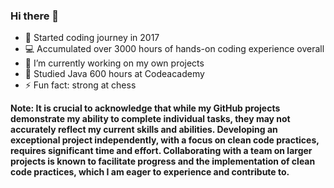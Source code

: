 ### Hi there 👋

<!--
**Endrulis/Endrulis** is a ✨ _special_ ✨ repository because its `README.md` (this file) appears on your GitHub profile.

Here are some ideas to get you started:
- 👯 I’m looking to collaborate on ...
- 🤔 I’m looking for help with ...
- 💬 Ask me about ...
- 📫 How to reach me: ...
- 😄 Pronouns: ...
- ⚡ Fun fact: ...
-->
- 🚀 Started coding journey in 2017
- 💻 Accumulated over 3000 hours of hands-on coding experience overall
- 🔭 I’m currently working on my own projects
- 🌱 Studied Java 600 hours at Codeacademy
- ⚡ Fun fact: strong at chess

**Note: It is crucial to acknowledge that while my GitHub projects demonstrate my ability to complete individual tasks, they may not accurately reflect my current skills and abilities. Developing an exceptional project independently, with a focus on clean code practices, requires significant time and effort. Collaborating with a team on larger projects is known to facilitate progress and the implementation of clean code practices, which I am eager to experience and contribute to.**

